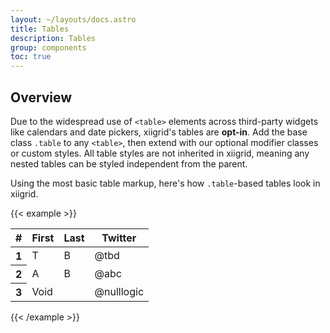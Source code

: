 ```yaml
---
layout: ~/layouts/docs.astro
title: Tables
description: Tables
group: components
toc: true
---
```



## Overview

Due to the widespread use of `<table>` elements across third-party widgets like calendars and date pickers, xiigrid's tables are **opt-in**. Add the base class `.table` to any `<table>`, then extend with our optional modifier classes or custom styles. All table styles are not inherited in xiigrid, meaning any nested tables can be styled independent from the parent.

Using the most basic table markup, here's how `.table`-based tables look in xiigrid.

{{< example >}}
<table class="table">
    <thead>
    <tr>
        <th scope="col">#</th>
        <th scope="col">First</th>
        <th scope="col">Last</th>
        <th scope="col">Twitter</th>
    </tr>
    </thead>
    <tbody>
    <tr>
        <th scope="row">1</th>
        <td>T</td>
        <td>B</td>
        <td>@tbd</td>
    </tr>
    <tr>
        <th scope="row">2</th>
        <td>A</td>
        <td>B</td>
        <td>@abc</td>
    </tr>
    <tr>
        <th scope="row">3</th>
        <td colspan="2">Void</td>
        <td>@nulllogic</td>
    </tr>
    </tbody>
</table>
{{< /example >}}
